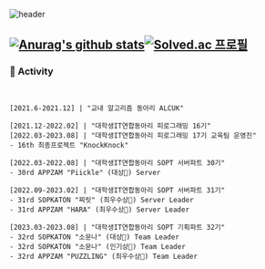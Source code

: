   
![header](https://capsule-render.vercel.app/api?type=waving&color=timeGradient&text=Welcome%20to%20Seungbin's%20GitHub%20👋&animation=twinkling&fontSize=35&fontAlignY=40&fontAlign=65&height=250)

[![Anurag's github stats](https://github-readme-stats.vercel.app/api?username=csb9427&theme=onedark)](https://github.com/anuraghazra/github-readme-stats)[![Solved.ac 프로필](http://mazassumnida.wtf/api/v2/generate_badge?boj=csb9427)](https://solved.ac/csb9427)
----------------------------------------
### 🚀 Activity
```shell


[2021.6-2021.12] | "교내 알고리즘 동아리 ALCUK"

[2021.12-2022.02] | "대학생IT연합동아리 피로그래밍 16기"
[2022.03-2023.08] | "대학생IT연합동아리 피로그래밍 17기 교육팀 운영진"
- 16th 최종프로젝트 "KnockKnock"

[2022.03-2022.08] | "대학생IT연합동아리 SOPT 서버파트 30기"
- 30rd APPZAM "Piickle" (대상🥇) Server

[2022.09-2023.02] | "대학생IT연합동아리 SOPT 서버파트 31기"
- 31rd SOPKATON "찌릿" (최우수상🥇) Server Leader
- 31rd APPZAM "HARA" (최우수상🥇) Server Leader

[2023.03-2023.08] | "대학생IT연합동아리 SOPT 기획파트 32기"
- 32rd SOPKATON "소문나" (대상🥇) Team Leader
- 32rd SOPKATON "소문나" (인기상🥇) Team Leader
- 32rd APPZAM "PUZZLING" (최우수상🥇) Team Leader
```

